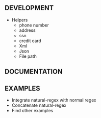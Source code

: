 ## DEVELOPMENT

- Helpers
	- phone number
	- address
	- ssn
	- credit card
	- Xml
	- Json
	- File path

## DOCUMENTATION

## EXAMPLES

- Integrate natural-regex with normal regex
- Concatenate natural-regex
- Find other examples
